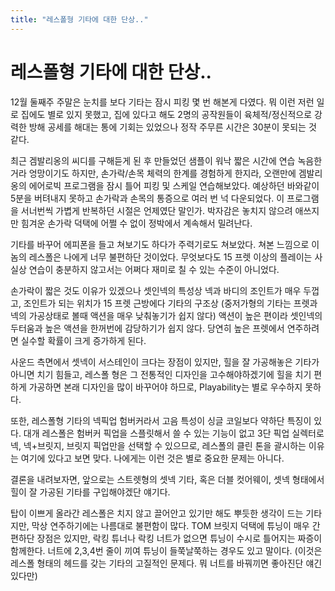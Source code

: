 ```yaml
---
title: "레스폴형 기타에 대한 단상.."
---
```

# 레스폴형 기타에 대한 단상..

12월 둘째주 주말은 눈치를 보다 기타는 잠시 피킹 몇 번 해본게 다였다. 뭐 이런 저런 일로 집에도 별로 있지 못했고, 집에 있다고 해도 2명의 공작원들이 육체적/정신적으로 강력한 방해 공세를 해대는 통에 기회는 있었으나 정작 주무른 시간은 30분이 못되는 것 같다.

최근 겜발리옹의 씨디를 구해듣게 된 후 만들었던 샘플이 워낙 짧은 시간에 연습 녹음한거라 엉망이기도 하지만, 손가락/손목 체력의 한계를 경험하게 한지라, 오랜만에 겜발리옹의 에어로빅 프로그램을 잠시 틀어 피킹 및 스케일 연습해보았다. 예상하던 바와같이 5분을 버텨내지 못하고 손가락과 손목의 통증으로 여러 번 넉 다운되었다. 이 프로그램을 서너번씩 가볍게 반복하던 시절은 언제였단 말인가. 박자감은 놓치지 않으려 애쓰지만 힘겨운 손가락 덕택에 어쩔 수 없이 정박에서 계속해서 밀려난다.

기타를 바꾸어 에피폰을 들고 쳐보기도 하다가 주력기로도 쳐보았다. 쳐본 느낌으로 이놈의 레스폴은 나에게 너무 불편하단 것이었다. 무엇보다도 15 프렛 이상의 플레이는 사실상 연습이 충분하지 않고서는 어쩌다 재미로 칠 수 있는 수준이 아니었다.

손가락이 짧은 것도 이유가 있겠으나 셋인넥의 특성상 넥과 바디의 조인트가 매우 두껍고, 조인트가 되는 위치가 15 프렛 근방에다 기타의 구조상 (중저가형의 기타는 프렛과 넥의 가공상태로 볼때 액션을 매우 낮춰놓기가 쉽지 않다) 액션이 높은 편이라 셋인넥의 두터움과 높은 액션을 한꺼번에 감당하기가 쉽지 않다. 당연히 높은 프렛에서 연주하려면 실수할 확률이 크게 증가하게 된다.

사운드 측면에서 셋넥이 서스테인이 크다는 장점이 있지만, 힐을 잘 가공해놓은 기타가 아니면 치기 힘들고, 레스폴 형은 그 전통적인 디자인을 고수해야하겠기에 힐을 치기 편하게 가공하면 본래 디자인을 많이 바꾸어야 하므로, Playability는 별로 우수하지 못하다.

또한, 레스폴형 기타의 넥픽업 험버커라서 고음 특성이 싱글 코일보다 약하단 특징이 있다. 대개 레스폴은 험버커 픽업을 스플릿해서 쓸 수 있는 기능이 없고 3단 픽업 실렉터로 넥, 넥+브릿지, 브릿지 픽업만을 선택할 수 있으므로, 레스폴의 클린 톤을 괄시하는 이유는 여기에 있다고 보면 맞다. 나에게는 이런 것은 별로 중요한 문제는 아니다.

결론을 내려보자면, 앞으로는 스트렛형의 셋넥 기타, 혹은 더블 컷어웨이, 셋넥 형태에서 힐이 잘 가공된 기타를 구입해야겠단 얘기다.

탑이 이쁘게 올라간 레스폴은 치지 않고 끌어안고 있기만 해도 뿌듯한 생각이 드는 기타지만, 막상 연주하기에는 나름대로 불편함이 많다. TOM 브릿지 덕택에 튜닝이 매우 간편하단 장점은 있지만, 락킹 튜너나 락킹 너트가 없으면 튜닝이 수시로 틀어지는 짜증이 함께한다. 너트에 2,3,4번 줄이 끼여 튜닝이 들쭉날쭉하는 경우도 있고 말이다. (이것은 레스폴 형태의 헤드를 갖는 기타의 고질적인 문제다. 뭐 너트를 바꿔끼면 좋아진단 얘긴 있다만)


